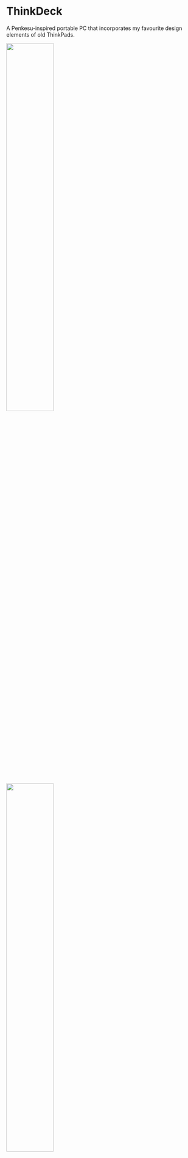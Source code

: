# ThinkDeck

A Penkesu-inspired portable PC that incorporates my favourite design elements of old ThinkPads.

<p float="center">
  <img src="https://github.com/jchitpin/think-deck/blob/main/images/profile.jpg" width="49.7%" />
  <img src="https://github.com/jchitpin/think-deck/blob/main/images/profile-angled.jpg" width="49.7%" /> 
  <img src="https://github.com/jchitpin/think-deck/blob/main/images/action-shot.jpg" width="100%" /> 
</p>

<p float="center">
  <img src="https://github.com/jchitpin/think-deck/blob/main/images/thinkdeck-weight.jpg" width="49.7%" />
  <img src="https://github.com/jchitpin/think-deck/blob/main/images/thinkdeck-profile.jpg" width="49.7%" /> 
  <img src="https://github.com/jchitpin/think-deck/blob/main/images/thinkdeck-ports-1.jpg" width="49.7%" /> 
  <img src="https://github.com/jchitpin/think-deck/blob/main/images/thinkdeck-ports-2.jpg" width="49.7%" /> 
</p>

<p float="center">
  <img src="https://github.com/jchitpin/think-deck/blob/main/images/print-chassis-top.jpg" width="49.7%" />
  <img src="https://github.com/jchitpin/think-deck/blob/main/images/print-chassis-bottom.jpg" width="49.7%" /> 
  <img src="https://github.com/jchitpin/think-deck/blob/main/images/print-chassis-screen.jpg" width="49.7%" /> 
  <img src="https://github.com/jchitpin/think-deck/blob/main/images/print-chassis-ports.jpg" width="49.7%" /> 
</p>

## Why would you want one?

1. It looks cool and you like the (slightly chunky) form factor.
2. You need a small(-ish) Linux box, possibly for connecting with other IoT devices.
3. You want a portable computing/note taking device with support for full-sized key switches/keycaps.

## Features and specifications

1. Full-sized key switches/keycaps in a 40% ortho layout.
2. Panel mounted I/O ports for (i) micro B charging, (ii) HDMI display (and therefore audio via monitor), and (iii) USB A 2.0 port.
3. Capactive touch screen display.
4. Visible LED indicators for battery management status (from the PowerBoost 1000C).
5. Power switch enclosed within the case to prevent accidental power toggling.
6. Dimensions are 232x98x55mm (L x W x H).
7. Weighs roughly 840 grams (PETG with 30% infill).

## Design compromises compared to the original Penkesu

1. Several millimetres longer in all dimensions.
2. Display is relatively small because most electronics are enclosed in the top chassis.
3. Kickstand required to prevent the device from tipping over at a normal viewing angle.

# Materials

<details>
  <summary>Cables and connectors</summary>
 
  * Break-away 0.1" 2x20-pin strip dual male header (or a Raspberry Pi with a presoldered header).  
  * Micro B male OTG to USB A female cable (15cm length).  
  * Micro B male to USB A female cable (15cm length).  
  * USB A Y-splitter cable (make sure it can transfer data;  30cm length).  
  * USB A male to USB C right angle female connector (make sure the right angle connection is fairly slim; 30cm length).  
  * Micro HDMI male to HDMI female cable (15cm length).
     
</details>

<details>
  <summary>Case</summary>
 
  * 6mm wide plastic/wooden/metal dowels or Gameboy Advance SP replacement hinges.
  * 3D printed parts (9 STL files in total).
     
</details>

<details>
  <summary>Electronics</summary>
 
  * Raspberry Pi Zero 2 W (or possibly a Raspberry Pi Zero W).
  * Adafruit PowerBoost 1000C.
  * HyperPixel 4.0 (rectangle) display.
  * 3.7V 606090 or up to 755590 Li-Po battery. Dimensions may not exceed 91×55×7.5mm (length x width x depth).
  * SPDT Slide Switch (for powering the device). Dimensions should not exceed 8.5x3.5mm (length x width).
     
</details>

<details>
  <summary>Fasteners</summary>
 
  * For HDMI holder (optional)
    * 4 M2x6x3.5mm or M2x8x3.5mm threaded inserts.
    * 4 M2x6mm or M2x8mm screws.
  * For USB-A holder (optional)
    * 4 M2x6x3.5mm or M2x8x3.5mm threaded inserts.
    * 4 M2x6mm or M2x8mm screws.
  * For screen cover
    * 4 M2x6x3.5mm or M2x8x3.5mm threaded inserts.
    * 4 M2x6mm or longer screws (to a max length of 16mm).
  * Middle hinge cover (threaded inserts required with M2 screws!)
    * 2 M2x4x3.5mm threaded inserts.
    * 2 M2x4mm screws.
     
</details>

<details>
  <summary>Keyboard</summary>

  * BM40v2 hotswap PCB with included 2U Stabilizer from KPrepublic.
  * BM40v2 plate from KPrepublic. (Optional and you could also 3D print this)
  * 47 switches compatible with the PCB. (3pin RGB / 5pin RGB / 3pin SMD / 5pin SMD)
  * 47 keycaps. (Cherry profile or lower recommended but 11.9mm OEMs should fit without touching the upper case when closed)

</details>

<details>
  <summary>Miscellaneous</summary>
  
  * Micro SD card with Raspberry Pi OS installed (16GB minimum; Bullseye legacy version recommended as of 2024-02-17 for compatibility with the HyperPixel 4.0 rectangle).
  * A phone kickstand. (I used an ESR branded kickstand.)
  * Kapton tape to secure PowerBoost 1000C and battery to the top chassis.
  * Epoxy or super glue for glueing the hinge covers and hinge mechanisms.
  * Soldering iron, solder, and wire.
  * Utility knife.
  * Cable ties. (Optional)

 </details>
 
# Build guide

## 1. Modifying and printing parts

<details>
  <summary>Modifying the 3D prints (optional)</summary>

  You may need/want to modify the chassis design depending on the size of your components. These include:

  1. Modifying the micro B connector panel cutout.
  2. Modifying the HDMI panel cutout.
  3. Modifying the USB A panel cutout.
  4. Modifying the chassis dimensions to accommodate the length/width of your keyboard.
  5. Adding your own custom screen cover design rather than the standard 30 degree grill.
  6. Print the pieces and carefully trim off any supports. A pair of needle nose pliers is great for removing supports inside the panel cutouts.
   
</details>

<details>
  <summary>Cable modifications and testing</summary>

  I recommend testing whether all of your cables work before installing them into the the chassis. These include:
  
  1. Micro HDMI to HDMI connector.
  2. USB splitter.
  3. Micro B panel connector.
  4. USB C to USB A cable.
     
  I also recommend (carefully!) stripping the outer plastic sheathing to reduce cable bulk and wrapping with a thin layer of Kapton tape. Shaving plastic off the USB housing may help fit them inside the panel cutouts.
   
</details>

<details>
  <summary>Assembling the top and bottom ThinkDeck chassis</summary>

  1. Insert the GBA hinges or dowels into the bottom chassis hinge holes.
  2. Carefully epoxy/superglue the exposed GBA hinges/dowels to the hinge grooves of the top chassis. Make sure the glue does not seep into the bottom chassis hinge holes!
  3. When dry, epoxy/superglue the left and right 3D printed hinge caps to enclose the hinges/dowels.
  4. Insert 2 threaded inserts into the middle hinge of the bottom chassis using a hot soldering iron.
  5. Insert 4 threaded inserts into the top chassis using a hot soldering iron. Take care not to melt the chassis walls!
  6. Optional: sand/prime/sand/paint/clear coat.
   
</details>

## 2. Bottom chassis

<details>
  <summary>Assembling the keyboard</summary>

  Those with an existing 40% keyboard should consider modifying the chassis to accommodate their own board.
  For mechanical keyboard novices such as myself, the instructions are straightforward for the hotswap PCB:

  1. If using a keyboard plate, pop the switches into the plate with the pins in the same direction and aligned with the PCB. You should hear each switch snap into place.
  2. After checking the switch pins are straight, snap the plate+switches into the hotswap PCB. You should see the pins making contact with each socket on the backside of the PCB.
  3. Plug the board into a computer and test whether each switch is correctly installed. Keys that do not register most likely correspond to switches with bent pins that are not contacting the socket.
  4. It is recommended to flash your keyboard before installing it in the case because it can be tricky to enter the bootloader afterwards.
    * Bootmagic reset: Hold down the key at (0,0) in the matrix (the top left key) and then plug the keyboard into the Pi.
    * Physical reset button: Briefly press the button labeled 'RST' on the back of the PCB.
    
</details>

<details>
  <summary>QMK flashing keyboard</summary>

  Install QMK and follow their instructions to flash your own keyboard. See the following links for details:

  * https://github.com/rgoulter/qmk_firmware/tree/bm40hsrgb_rev2/keyboards/kprepublic/bm40hsrgb/rev2 
  * https://docs.qmk.fm/#/ 
  * My [configuration](https://github.com/jchitpin/think-deck/blob/main/QMK/keymap.c). 

Note: make sure your keyboard locale is correctly configured! You can specify the locale when installing Raspbian or via `sudo raspi-config`.

</details>

<details>
  <summary>Mounting keyboard in the bottom chassis</summary>

  1. Connect the USB cable to the keyboard PCB and lower them into the bottom chassis.
  2. Route the USB A connector approximately 2-3 inches out of the bottom chassis hinge opening. This cable will connect to the Pi in the top chassis via a USB splitter.
  3. Secure the excess keyboard USB cabling inside the bottom chassis compartment using cable ties.
  4. Insert the keyboard divider into the bottom chassis to hide the excess keyboard USB cabling.
  5. Insert cardstock/paper/rubber spacers surrounding the keyboard if there is excess PCB wiggle room inside the bottom chassis.
     
</details>

## 3. Top chassis

<details>
  <summary>Mounting cable connectors</summary>

  1. Install the microB charging cable into its cutout with the two included screws. 
  2. Install the USB splitter cable and HDMI cable into their respective panel cutouts.
  3. Friction mount the 3D printed USB and HDMI holders to prevent the cable connectors from moving.

  ![](https://github.com/jchitpin/think-deck/blob/main/images/chassis-port-cables.jpg)
  Fit-testing port cable cutouts on an older prototype model. This was before I realized I needed to remove the plastic sheathing.

</details>
   
<details>
  <summary>Assembling the Raspberry Pi and HyperPixel</summary>

  1. Solder the 2x20 break-away header to the Raspberry Pi (unless you bought the presoldered version like I did).
  2. Gently connect the HyperPixel to the Raspberry Pi 2x20 header. The display manufacturer Pimoroni recommends holding the display at the edges.
  3. Insert your microSD card into the Raspberry Pi and power the device.
  
</details>


<details>
  <summary>Installing HyperPixel drivers if the Pi boots to a black screen</summary>

  I successfully got the display working with a legacy version of 64-bit Raspbian (based on Bullseye dated 2023-12-05 rather than Bookworm).
  
  1. Edit Raspbian `/boot/config.txt` file and add the following lines to the top of the screen:
    * `dtoverlay=vc4-kms-dpi-hyperpixel4`
    * `dtparam=rotate=90,touchscreen-swapped-x-y,touchscreen-inverted-x`
  2. Booted into the Pi with the Hyperpixel 4.0 display working (albeit in portrait mode with inverted touchscreen controls).
  3. Ran the `Pi Screen Configuration` application in the drop down menu and changed the screen orientation.
    * Right-clicked on the display and set orientation to `left`.
  
</details> 

<details>
  <summary>Soldering the PowerBoost 1000C to the battery and Pi + HyperPixel</summary>

  Consult the PowerBoost 1000C documentation for pinouts and assembly instructions: https://cdn-learn.adafruit.com/downloads/pdf/adafruit-powerboost-1000c-load-share-usb-charge-boost.pdf

  1. Solder the included USB header to the PowerBoost 1000C PCB (or directly solder the PowerBoost 1000C PCB to the Pi).
  2. Connect the battery to the PowerBoost 1000C via the JST connector or solder the wires directly to the board (what I did).
  3. Solder the on/off switch (SPDT Slide Switch) to the PowerBoost 1000C with enough wire to position the switch on the right chassis compartment.
  
</details> 

<details>
  <summary>Installing remaining electronics in the top chassis</summary>

  1. Plug the microB charging cable into the PowerBoost 1000C USB header, routing excess cable through the bottom of the chassis.
  2. Connect the male USB splitter header to the microB OTG female header. 
  3. Plug the mini HDMI, microB charging, and microB OTG cables into the Pi. Route the two USB splitter headers so that they poke out of the top left part of the HyperPixel display and rest on the battery.
  4. Install the battery into the the left compartment of the chassis with the PowerBoost 1000C lying horizontally at the bottom compartment. The microB charging cable on the PowerBoost should face left towards the battery.
  5. Lower the HyperPixel and Pi into the central compartment of the chassis. 
  6. Carefully insert the on/off switch connected to the PowerBoost 1000C into the "cup holder" of the HDMI holder.

  ![](https://github.com/jchitpin/think-deck/blob/main/images/chassis-upper-guts.jpg)
  Assembled top chassis. Cable management is extremely important. The thicker HDMI cable is bent to rest against to the PowerBoost 1000C USB port. The latest 3D printed files add an additional 0.75mm depth to the battery compartment to give the USB connectors extra clearance from bulging against the screen cover. 

</details> 

<details>
  <summary>Finishing touches</summary>

  1. Insert the keyboard USB connector from the bottom chassis into the remaining USB splitter port.
  2. Tape down any wires that are sticking out.
  3. Tape down the two USB A splitter headers to the battery.
  4. Remove the protective film on the HyperPixel.
  5. Fasten the screen cover to the top chassis with M2 screws.
  6. Fasten the middle hinge cover to the bottom chassis with M2 screws.
  7. Install the quickstand to the back of the bottom chassis. It should come with 3M tape so additional glue shouldn't be necessary.

</details> 

# Conclusion

Congratulations! You have built your very own ThinkDeck! I'd like to give a shout out to Penk for inspiring me to build my own cyberdeck.

![](https://github.com/jchitpin/think-deck/blob/main/images/front-face-no-fasteners.jpg)
